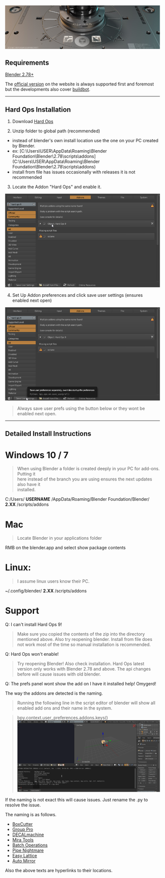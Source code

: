 ![header](img/header.png)

## Requirements

[Blender 2.78+](https://www.blender.org/)

The [official version](https://www.blender.org/download/) on the website is always supported first and foremost but the developments also cover [buildbot](http://builder.blender.org/).


---

## Hard Ops Installation     


1. Download [Hard Ops](https://gumroad.com/l/hardops/)     

2. Unzip folder to global path (recommended)
  - instead of blender's own install location use the one on your PC created by Blender.
  - ex: [C:\Users\USER\AppData\Roaming\Blender Foundation\Blender\2.78\scripts\addons\](C:\Users\USER\AppData\Roaming\Blender Foundation\Blender\2.78\scripts\addons\)
  - install from file has issues occasionally with releases it is not recommended

3. Locate the Addon "Hard Ops" and enable it.

  ![install](img/install/ins1.png)        

4. Set Up Addon preferences and click save user settings (ensures enabled next open)

  ![install](img/install/ins2.png)        

> Always save user prefs using the button below or they wont be enabled next open.

---

## Detailed Install Instructions    

# Windows 10 / 7        
>When using Blender a folder is created deeply in your PC for add-ons. Putting it       
here instead of the branch you are using ensures the next updates also have it      
installed.      

C:/Users/ **USERNAME** /AppData/Roaming/Blender Foundation/Blender/ **2.XX** /scripts/addons        

# Mac       
>Locate Blender in your applications folder     

RMB on the blender.app and select show package contents     

# Linux:        
>I assume linux users know their PC.        

~/.config/blender/ **2.XX** /scripts/addons     

# Support     

Q: I can't install Hard Ops 9!      

>Make sure you copied the contents of the zip into the directory mentioned above. Also try reopening blender. Install from file does not work most of the time so manual installation is recommended.       

Q: Hard Ops won't enable!       

>Try reopening Blender! Also check installation. Hard Ops latest version only works with Blender 2.78 and above. The api changes before will cause issues with old blender.     

Q: The prefs panel wont show the add on I have it installed help! Omygerd!      

The way the addons are detected is the naming.      

>Running the following line in the script editor of blender will show all enabled add ons and their name in the system.     

> bpy.context.user_preferences.addons.keys()        
![install](img/install/ins3.gif)        

If the naming is not exact this will cause issues. Just rename the .py to resolve the issue.        

The naming is as follows.       

- [BoxCutter](https://gumroad.com/l/BoxCutter/)     
- [Group Pro](https://gumroad.com/l/GroupPro/)      
- [DECALmachine](https://gumroad.com/l/DECALmachine/)       
- [Mira Tools](http://blenderartists.org/forum/showthread.php?366107-MiraTools)     
- [Batch Operations](http://wiki.blender.org/index.php/Extensions:2.6/Py/Scripts/3D_interaction/BatchOperations)        
- [Pipe Nightmare](https://blenderartists.org/forum/showthread.php?414316-Addon-Pipe-Nightmare-0-3-31)      
- [Easy Lattice](http://blenderaddonlist.blogspot.com/2013/10/addon-quick-easy-lattice-object.html)     
- [Auto Mirror](http://blenderaddonlist.blogspot.com/2014/07/addon-auto-mirror.html)        

Also the above texts are hyperlinks to their locations.
